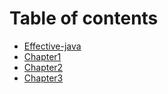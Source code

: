 # Table of contents

* [Effective-java](README.md)
* [Chapter1](di-yi-zhang.md)
* [Chapter2](di-er-zhang.md)
* [Chapter3](di-san-zhang.md)

